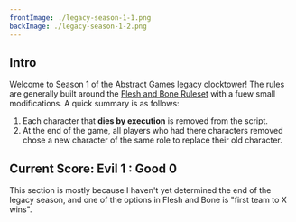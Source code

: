 ```yaml
---
frontImage: ./legacy-season-1-1.png
backImage: ./legacy-season-1-2.png
---
```


## Intro

Welcome to Season 1 of the Abstract Games legacy clocktower! The rules are generally built around the [Flesh and Bone Ruleset](https://fleshandbone.app/index.php#rules) with a fuew small modifications. A quick summary is as follows:

1. Each character that **dies by execution** is removed from the script.
2. At the end of the game, all players who had there characters removed chose a new character of the same role to replace their old character.

## Current Score: Evil 1 : Good 0

This section is mostly because I haven't yet determined the end of the legacy season, and one of the options in Flesh and Bone is "first team to X wins".
